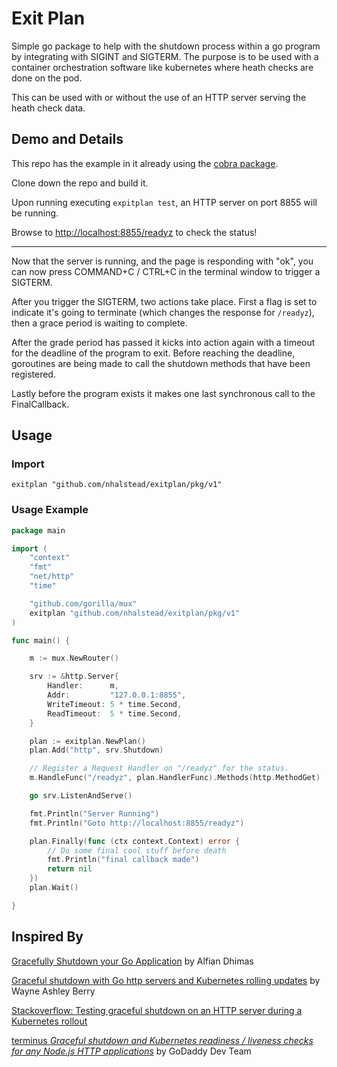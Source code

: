 # Exit Plan

Simple go package to help with the shutdown process within a go program by integrating with SIGINT and SIGTERM.
The purpose is to be used with a container orchestration software like kubernetes where heath checks are done on the pod.

This can be used with or without the use of an HTTP server serving the heath check data.

## Demo and Details

This repo has the example in it already using the [cobra package](https://github.com/spf13/cobra).

Clone down the repo and build it.

Upon running executing `expitplan test`, an HTTP server on port 8855 will be running.

Browse to [http://localhost:8855/readyz](http://localhost:8855/readyz) to check the status!

---

Now that the server is running, and the page is responding with "ok", you can now press COMMAND+C / CTRL+C in the terminal window to trigger a SIGTERM.

After you trigger the SIGTERM, two actions take place. First a flag is set to indicate
 it's going to terminate (which changes the response for `/readyz`), then a grace period is waiting to complete.

After the grade period has passed it kicks into action again with a timeout for the deadline of the program to exit.
Before reaching the deadline, goroutines are being made to call the shutdown methods that have been registered.

Lastly before the program exists it makes one last synchronous call to the FinalCallback.

## Usage

### Import
```text
exitplan "github.com/nhalstead/exitplan/pkg/v1"
```

### Usage Example
```go
package main

import (
	"context"
	"fmt"
	"net/http"
	"time"

	"github.com/gorilla/mux"
	exitplan "github.com/nhalstead/exitplan/pkg/v1"
)

func main() {

	m := mux.NewRouter()

	srv := &http.Server{
		Handler:      m,
		Addr:         "127.0.0.1:8855",
		WriteTimeout: 5 * time.Second,
		ReadTimeout:  5 * time.Second,
	}

	plan := exitplan.NewPlan()
	plan.Add("http", srv.Shutdown)

	// Register a Request Handler on "/readyz" for the status.
	m.HandleFunc("/readyz", plan.HandlerFunc).Methods(http.MethodGet)

	go srv.ListenAndServe()

	fmt.Println("Server Running")
	fmt.Println("Goto http://localhost:8855/readyz")

	plan.Finally(func (ctx context.Context) error {
		// Do some final cool stuff before death
		fmt.Println("final callback made")
		return nil
	})
	plan.Wait()

}
```

## Inspired By

[Gracefully Shutdown your Go Application](https://alfiandnm.medium.com/gracefully-shutdown-your-go-application-9e7d5c73b5ac) by Alfian Dhimas

[Graceful shutdown with Go http servers and Kubernetes rolling updates](https://medium.com/over-engineering/graceful-shutdown-with-go-http-servers-and-kubernetes-rolling-updates-6697e7db17cf) by Wayne Ashley Berry

[Stackoverflow: Testing graceful shutdown on an HTTP server during a Kubernetes rollout](https://stackoverflow.com/a/58752566/5779200)

[terminus *Graceful shutdown and Kubernetes readiness / liveness checks for any Node.js HTTP applications*](https://github.com/godaddy/terminus) by GoDaddy Dev Team
